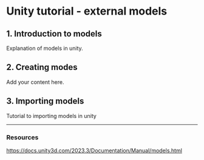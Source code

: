 # Unity tutorial - external models
## 1. Introduction to models
Explanation of models in unity.
## 2. Creating modes
Add your content here.
## 3. Importing models
Tutorial to importing models in unity

---

### Resources
https://docs.unity3d.com/2023.3/Documentation/Manual/models.html